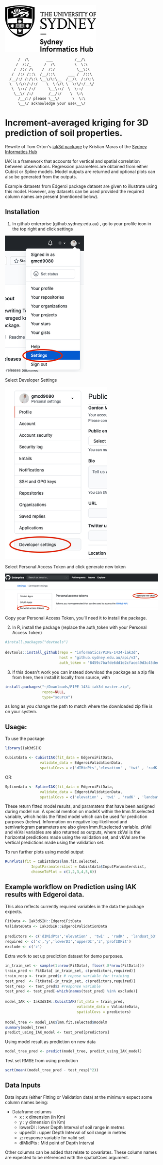 ![Sydney Informatics Hub Logo](U_Sydney_Informatics_Hub_mono_300_152.png)
```
      /  /\        ___          /__/\   
     /  /:/_      /  /\         \  \:\  
    /  /:/ /\    /  /:/          \__\:\ 
   /  /:/ /::\  /__/::\      ___ /  /::\
  /__/:/ /:/\:\ \__\/\:\__  /__/\  /:/\:\
  \  \:\/:/~/:/    \  \:\/\ \  \:\/:/__\/
   \  \::/ /:/      \__\::/  \  \::/    
    \__\/ /:/       /__/:/    \  \:\    
      /__/:/ please \__\/      \  \:\   
      \__\/ acknowledge your use\__\/   
```

# Increment-averaged kriging for 3D prediction of soil properties.
Rewrite of Tom Orton's [iak3d package](https://github.com/ortont/iak3d) by Kristian Maras of the [Sydney Informatics Hub](https://www.sydney.edu.au/informatics-hub)

IAK is a framework that accounts for vertical and spatial correlation between observations. Regression parameters are obtained from either Cubist or Spline models. Model outputs are returned and optional plots can also be generated from the outputs.

Example datasets from Edgeroi package dataset are given to illustrate using
this model. However, any datasets can be used provided the required column
names are present (mentioned below). 

## Installation


1. In github enterprise (github.sydney.edu.au) , go to your profile icon in the top right and click settings

![./gh_doc/gh1.png](./gh_doc/gh1.png)

Select Developer Settings

![./gh_doc/gh1.png](./gh_doc/gh2.png)

Select Personal Access Token and click generate new token

![./gh_doc/gh1.png](./gh_doc/gh3.png)

Copy your Personal Access Token, you'll need it to install the package.

2. In R, install the package (replace the auth_token with your Personal Access Token)

```r
#install.packages("devtools")

devtools::install_github(repo = "informatics/PIPE-1434-iak3d",
                         host = "github.sydney.edu.au/api/v3", 
                         auth_token = "8459c7bafde6dd1e2cface49d3c45ded7f249g57") #replace this with your Personal Access Token!
```

3. If this doesn't work you can instead download the package as a zip file from here, then install it locally from source, with

```r
install.packages("~/Downloads/PIPE-1434-iak3d-master.zip", 
                 repos=NULL, 
                 type="source")
```
as long as you change the path to match where the downloaded zip file is on your system.


## Usage: 

To use the package

```r
library(Iak3dSIH)
```

```r
Cubistdata <- CubistIAK(fit_data = EdgeroiFitData,
                validate_data = EdgeroiValidationData, 
                spatialCovs = c('dIMidPts','elevation' , 'twi' , 'radK' , 'landsat_b3' , 'landsat_b4'))
```

OR:

```r
Splinedata <- SplineIAK(fit_data = EdgeroiFitData,
                validate_data = EdgeroiValidationData, 
                spatialCovs = c('elevation' , 'twi' , 'radK' , 'landsat_b3' , 'landsat_b4'))
```

These return fitted model results, and paramaters that have been assigned during
model run. A special mention on modelX within the lmm.fit.selected variable,
which holds the fitted model which can be used for prediction purposes (below). Information on negative log-likelihood and semivariogram parameters are also given lmm.fit.selected    variable. zkVal and vkVal variables are also returned as outputs, where zkVal is the horizontal predictions made using the validation set, and vkVal are the vertical predictions made using the validation set.

To run further plots using model output

```r
RunPlots(fit = Cubistdata$lmm.fit.selected, 
            InputParamatersList = Cubistdata$InputParamatersList,
            chooseToPlot = c(1,2,3,4,5,6))
```

## Example workflow on Prediction using IAK results with Edgeroi data.
This also reflects currently required variables in the data the package expects.
```r
FitData <- Iak3dSIH::EdgeroiFitData
ValidateData <- Iak3dSIH::EdgeroiValidationData

predictors <- c('dIMidPts','elevation' , 'twi' , 'radK' , 'landsat_b3' , 'landsat_b4')
required <- c('x','y','lowerDI','upperDI','z','profIDFit')
exclude <- c('z')
```

Extra work to set up prediction dataset for demo purposes.
```r
in_train_set <- sample(1:nrow(FitData), floor(.8*nrow(FitData)))
train_pred <- FitData[ in_train_set, c(predictors,required)]
train_resp <- train_pred$z # repose variable for training
test_pred  <- FitData[-in_train_set, c(predictors,required)]
test_resp  <- test_pred$z #response variable
test_pred <- test_pred[-which(names(test_pred) %in% exclude)] 

model_IAK <- Iak3dSIH::CubistIAK(fit_data = train_pred,
                                 validate_data = ValidateData,
                                 spatialCovs = predictors)

model_tree <- model_IAK$lmm.fit.selected$modelX
summary(model_tree)
predict_using_IAK_model <- test_pred[predictors]
```

Using model result as prediction on new data
```r
model_tree_pred <- predict(model_tree, predict_using_IAK_model) 
```

Test set RMSE from using prediction
```r
sqrt(mean((model_tree_pred - test_resp)^2))
```

## Data Inputs
Data inputs (either Fitting or Validation data) at the minimum expect some column names being:

* Dataframe columns
    + x : x dimension (in Km)
    + y : y dimension (in Km)
    + lowerDI : lower Depth Interval of soil range in metres
    + upperDI : upper Depth Interval of soil range in metres
    + z:  response variable for valid set
    + dIMidPts :  Mid point of Depth Interval

Other columns can be added that relate to covariates. These column names are expected to be referenced with the spatialCovs argument.


